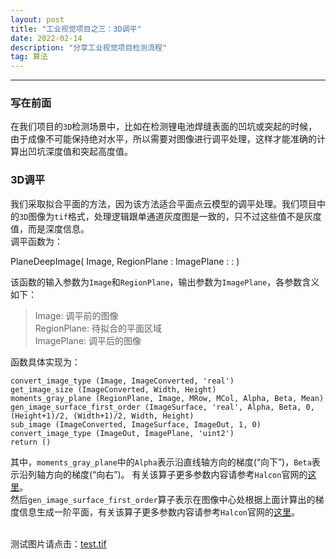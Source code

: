 ```yaml
---
layout: post	
title: "工业视觉项目之三：3D调平"	
date: 2022-02-14	
description: "分享工业视觉项目检测流程"	
tag: 算法	
---
```


---

### 写在前面

在我们项目的`3D`检测场景中，比如在检测锂电池焊缝表面的凹坑或突起的时候，由于成像不可能保持绝对水平，所以需要对图像进行调平处理，这样才能准确的计算出凹坑深度值和突起高度值。
<br>
### 3D调平
我们采取拟合平面的方法，因为该方法适合平面点云模型的调平处理。我们项目中的`3D`图像为`tif`格式，处理逻辑跟单通道灰度图是一致的，只不过这些值不是灰度值，而是深度信息。
<br>
调平函数为：
>
PlaneDeepImage( Image, RegionPlane : ImagePlane : : )

该函数的输入参数为`Image`和`RegionPlane`，输出参数为`ImagePlane`，各参数含义如下：
>Image: 调平前的图像<br>
RegionPlane: 待拟合的平面区域<br>
ImagePlane: 调平后的图像

函数具体实现为：
```
convert_image_type (Image, ImageConverted, 'real')
get_image_size (ImageConverted, Width, Height)
moments_gray_plane (RegionPlane, Image, MRow, MCol, Alpha, Beta, Mean)
gen_image_surface_first_order (ImageSurface, 'real', Alpha, Beta, 0, (Height+1)/2, (Width+1)/2, Width, Height)
sub_image (ImageConverted, ImageSurface, ImageOut, 1, 0)
convert_image_type (ImageOut, ImagePlane, 'uint2')
return ()
```

其中，`moments_gray_plane`中的`Alpha`表示沿直线轴方向的梯度(“向下”)，`Beta`表示沿列轴方向的梯度(“向右”)。
有关该算子更多参数内容请参考`Halcon`官网的<a href="https://www.mvtec.com/doc/halcon/13/en/moments_gray_plane.html" target="_blank">这里</a>。
<br>
然后`gen_image_surface_first_order`算子表示在图像中心处根据上面计算出的梯度信息生成一阶平面，有关该算子更多参数内容请参考`Halcon`官网的<a href="https://www.mvtec.com/doc/halcon/11/en/gen_image_surface_first_order.html" target="_blank">这里</a>。
<br><br>


测试图片请点击：<a href="/images/blogPics/private/develop/test3dModel.tif" target="_blank">test.tif</a>

<br><br>
